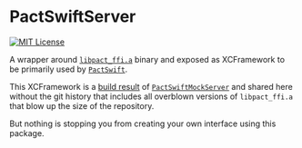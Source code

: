 # PactSwiftServer

[![MIT License](https://img.shields.io/badge/license-MIT-green.svg?style=flat)](LICENSE.md)

A wrapper around [`libpact_ffi.a`](https://github.com/pact-foundation/pact-reference/tree/master/rust/pact_ffi) binary and exposed as XCFramework to be primarily used by [`PactSwift`](https://github.com/surpher/PactSwift). 

This XCFramework is a [build result](https://github.com/surpher/PactSwiftMockServer/blob/5bfc407a4435969e3658cfb961e8e2ef7db993a5/Support/build_xcframework) of [`PactSwiftMockServer`](https://github.com/surpher/PactSwiftMockServer) and shared here without the git history that includes all overblown versions of `libpact_ffi.a` that blow up the size of the repository.

But nothing is stopping you from creating your own interface using this package.
